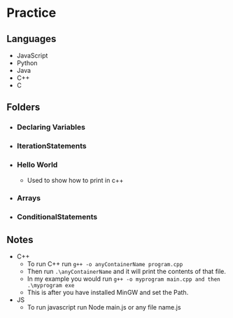 # Practice

## Languages
- JavaScript
- Python
- Java
- C++
- C

## Folders
- ### Declaring Variables
- ### IterationStatements
- ### Hello World
    - Used to show how to print in c++
- ### Arrays
- ### ConditionalStatements

## Notes
- C++
    - To run C++ run ```g++ -o anyContainerName program.cpp```
    - Then run ```.\anyContainerName``` and it will print the contents of that file.
    - In my example you would run ```g++ -o myprogram main.cpp and then .\myprogram exe```
    - This is after you have installed MinGW and set the Path.
- JS
    - To run javascript run Node main.js or any file name.js